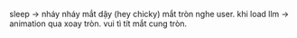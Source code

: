 sleep -> nháy nháy mắt dậy (hey chicky)
mắt tròn nghe user.
khi load llm -> animation qua xoay tròn.
vui tì tít mắt cung tròn.